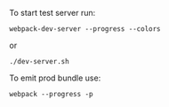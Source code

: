 

To start test server run:

    webpack-dev-server --progress --colors

or

    ./dev-server.sh
    
    
To emit prod bundle use:

    webpack --progress -p
